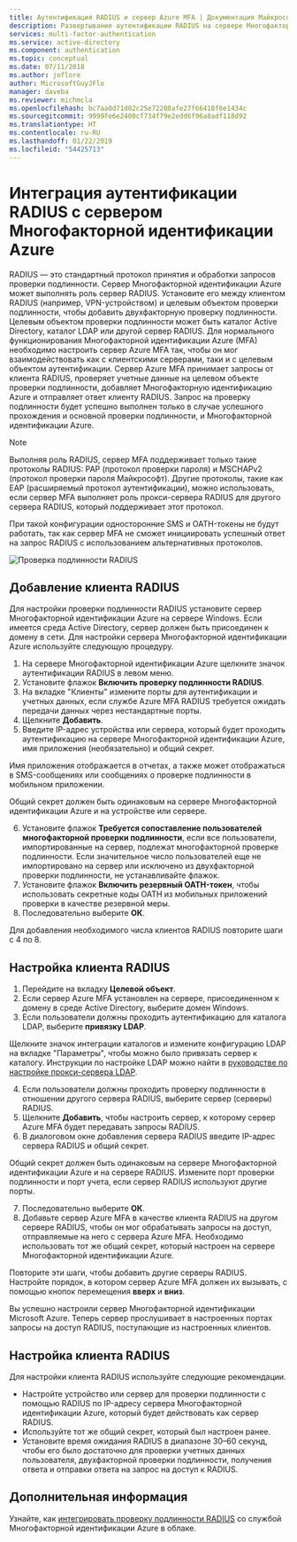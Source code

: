 ```yaml
---
title: Аутентификация RADIUS и сервер Azure MFA | Документация Майкрософт
description: Развертывание аутентификации RADIUS на сервере Многофакторной идентификации Azure.
services: multi-factor-authentication
ms.service: active-directory
ms.component: authentication
ms.topic: conceptual
ms.date: 07/11/2018
ms.author: joflore
author: MicrosoftGuyJFlo
manager: daveba
ms.reviewer: michmcla
ms.openlocfilehash: bc7aa0d71d82c25e72208afe27f66418f6e1434c
ms.sourcegitcommit: 9999fe6e2400cf734f79e2edd6f96a8adf118d92
ms.translationtype: HT
ms.contentlocale: ru-RU
ms.lasthandoff: 01/22/2019
ms.locfileid: "54425713"
---
```

# <a name="integrate-radius-authentication-with-azure-multi-factor-authentication-server"></a>Интеграция аутентификации RADIUS с сервером Многофакторной идентификации Azure

RADIUS — это стандартный протокол принятия и обработки запросов проверки подлинности. Сервер Многофакторной идентификации Azure может выполнять роль сервер RADIUS. Установите его между клиентом RADIUS (например, VPN-устройством) и целевым объектом проверки подлинности, чтобы добавить двухфакторную проверку подлинности. Целевым объектом проверки подлинности может быть каталог Active Directory, каталог LDAP или другой сервер RADIUS. Для нормального функционирования Многофакторной идентификации Azure (MFA) необходимо настроить сервер Azure MFA так, чтобы он мог взаимодействовать как с клиентскими серверами, таки и с целевым объектом аутентификации. Сервер Azure MFA принимает запросы от клиента RADIUS, проверяет учетные данные на целевом объекте проверки подлинности, добавляет Многофакторную идентификацию Azure и отправляет ответ клиенту RADIUS. Запрос на проверку подлинности будет успешно выполнен только в случае успешного прохождения и основной проверки подлинности, и Многофакторной идентификации Azure.

> [!NOTE]
> Выполняя роль RADIUS, сервер MFA поддерживает только такие протоколы RADIUS: PAP (протокол проверки пароля) и MSCHAPv2 (протокол проверки пароля Майкрософт).  Другие протоколы, такие как EAP (расширяемый протокол аутентификации), можно использовать, если сервер MFA выполняет роль прокси-сервера RADIUS для другого сервера RADIUS, который поддерживает этот протокол.
>
> При такой конфигурации односторонние SMS и OATH-токены не будут работать, так как сервер MFA не сможет инициировать успешный ответ на запрос RADIUS с использованием альтернативных протоколов.

![Проверка подлинности RADIUS](./media/howto-mfaserver-dir-radius/radius.png)

## <a name="add-a-radius-client"></a>Добавление клиента RADIUS
Для настройки проверки подлинности RADIUS установите сервер Многофакторной идентификации Azure на сервере Windows. Если имеется среда Active Directory, сервер должен быть присоединен к домену в сети. Для настройки сервера Многофакторной идентификации Azure используйте следующую процедуру.

1. На сервере Многофакторной идентификации Azure щелкните значок аутентификации RADIUS в левом меню.
2. Установите флажок **Включить проверку подлинности RADIUS**.
3. На вкладке "Клиенты" измените порты для аутентификации и учетных данных, если службе Azure MFA RADIUS требуется ожидать передачи данных через нестандартные порты.
4. Щелкните **Добавить**.
5. Введите IP-адрес устройства или сервера, который будет проходить аутентификацию на сервере Многофакторной идентификации Azure, имя приложения (необязательно) и общий секрет.

  Имя приложения отображается в отчетах, а также может отображаться в SMS-сообщениях или сообщениях о проверке подлинности в мобильном приложении.

  Общий секрет должен быть одинаковым на сервере Многофакторной идентификации Azure и на устройстве или сервере.

6. Установите флажок **Требуется сопоставление пользователей многофакторной проверки подлинности**, если все пользователи, импортированные на сервер, подлежат многофакторной проверке подлинности. Если значительное число пользователей еще не импортировано на сервер или исключено из двухфакторной проверки подлинности, не устанавливайте флажок.
7. Установите флажок **Включить резервный OATH-токен**, чтобы использовать секретные коды OATH из мобильных приложений проверки в качестве резервной меры.
8. Последовательно выберите **ОК**.

Для добавления необходимого числа клиентов RADIUS повторите шаги с 4 по 8.

## <a name="configure-your-radius-client"></a>Настройка клиента RADIUS

1. Перейдите на вкладку **Целевой объект**.
2. Если сервер Azure MFA установлен на сервере, присоединенном к домену в среде Active Directory, выберите домен Windows.
3. Если пользователи должны проходить аутентификацию для каталога LDAP, выберите **привязку LDAP**.

  Щелкните значок интеграции каталогов и измените конфигурацию LDAP на вкладке "Параметры", чтобы можно было привязать сервер к каталогу. Инструкции по настройке LDAP можно найти в [руководстве по настройке прокси-сервера LDAP](howto-mfaserver-dir-ldap.md).

4. Если пользователи должны проходить проверку подлинности в отношении другого сервера RADIUS, выберите сервер (серверы) RADIUS.
5. Щелкните **Добавить**, чтобы настроить сервер, к которому сервер Azure MFA будет передавать запросы RADIUS.
6. В диалоговом окне добавления сервера RADIUS введите IP-адрес сервера RADIUS и общий секрет.

  Общий секрет должен быть одинаковым на сервере Многофакторной идентификации Azure и на сервере RADIUS. Измените порт проверки подлинности и порт учета, если сервер RADIUS используют другие порты.

7. Последовательно выберите **ОК**.
8. Добавьте сервер Azure MFA в качестве клиента RADIUS на другом сервере RADIUS, чтобы он мог обрабатывать запросы на доступ, отправляемые на него с сервера Azure MFA. Необходимо использовать тот же общий секрет, который настроен на сервере Многофакторной идентификации Azure.

Повторите эти шаги, чтобы добавить другие серверы RADIUS. Настройте порядок, в котором сервер Azure MFA должен их вызывать, с помощью кнопок перемещения **вверх** и **вниз**.

Вы успешно настроили сервер Многофакторной идентификации Microsoft Azure. Теперь сервер прослушивает в настроенных портах запросы на доступ RADIUS, поступающие из настроенных клиентов.   

## <a name="radius-client-configuration"></a>Настройка клиента RADIUS
Для настройки клиента RADIUS используйте следующие рекомендации.

* Настройте устройство или сервер для проверки подлинности с помощью RADIUS по IP-адресу сервера Многофакторной идентификации Azure, который будет действовать как сервер RADIUS.
* Используйте тот же общий секрет, который был настроен ранее.
* Установите время ожидания RADIUS в диапазоне 30–60 секунд, чтобы его было достаточно для проверки учетных данных пользователя, двухфакторной проверки подлинности, получения ответа и отправки ответа на запрос на доступ к RADIUS.

## <a name="next-steps"></a>Дополнительная информация

Узнайте, как [интегрировать проверку подлинности RADIUS](howto-mfa-nps-extension.md) со службой Многофакторной идентификации Azure в облаке. 